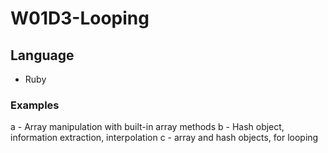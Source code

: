 # W01D3-Looping

## Language

- Ruby

### Examples

a - Array manipulation with built-in array methods
b - Hash object, information extraction, interpolation
c - array and hash objects, for looping 
